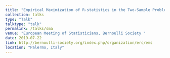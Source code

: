 ```yaml
---
title: "Empirical Maximization of R-statistics in the Two-Sample Problem and Nonparametric Homogeneity Tests in High Dimension"
collection: talks
type: "Talk"
talktype: "talk"
permalink: /talks/sma
venue: "European Meeting of Statisticians, Bernoulli Society "
date: 2019-07-22
link: http://bernoulli-society.org/index.php/organization/erc/ems
location: "Palermo, Italy"
---
```


